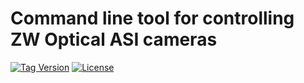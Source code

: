 Command line tool for controlling ZW Optical ASI cameras
==============

[![Tag Version](https://img.shields.io/github/tag/tstibor/asicam.svg)](https://github.com/tstibor/asicam/tags)
[![License](http://img.shields.io/:license-gpl2-blue.svg)](http://www.gnu.org/licenses/gpl-2.0.html)

